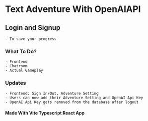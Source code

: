 # Text Adventure With OpenAIAPI
## Login and Signup
    - To save your progress

### What To Do?
    - Frontend
    - Chatroom
    - Actual Gameplay

### Updates
    - Frontend: Sign In/Out, Adventure Setting
    - Users can now add their Adventure Setting and OpenAI Api Key
    - OpenAI Api Key gets removed from the database after logout

#### Made With Vite Typescript React App
